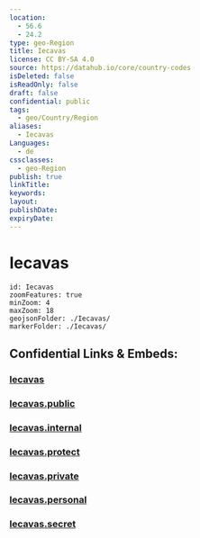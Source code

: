 ```yaml
---
location:
  - 56.6
  - 24.2
type: geo-Region
title: Iecavas
license: CC BY-SA 4.0
source: https://datahub.io/core/country-codes
isDeleted: false
isReadOnly: false
draft: false
confidential: public
tags:
  - geo/Country/Region
aliases:
  - Iecavas
Languages:
  - de
cssclasses:
  - geo-Region
publish: true
linkTitle:
keywords:
layout:
publishDate:
expiryDate:
---
```


# Iecavas

```leaflet
id: Iecavas
zoomFeatures: true 
minZoom: 4 
maxZoom: 18
geojsonFolder: ./Iecavas/
markerFolder: ./Iecavas/
```


## Confidential Links & Embeds: 

### [Iecavas](/_Standards/Earth/Continent/Europe/Europe~North/Latvia/Counties/Iecavas.md) 

### [Iecavas.public](/_public/Earth/Continent/Europe/Europe~North/Latvia/Counties/Iecavas.public.md) 

### [Iecavas.internal](/_internal/Earth/Continent/Europe/Europe~North/Latvia/Counties/Iecavas.internal.md) 

### [Iecavas.protect](/_protect/Earth/Continent/Europe/Europe~North/Latvia/Counties/Iecavas.protect.md) 

### [Iecavas.private](/_private/Earth/Continent/Europe/Europe~North/Latvia/Counties/Iecavas.private.md) 

### [Iecavas.personal](/_personal/Earth/Continent/Europe/Europe~North/Latvia/Counties/Iecavas.personal.md) 

### [Iecavas.secret](/_secret/Earth/Continent/Europe/Europe~North/Latvia/Counties/Iecavas.secret.md)

